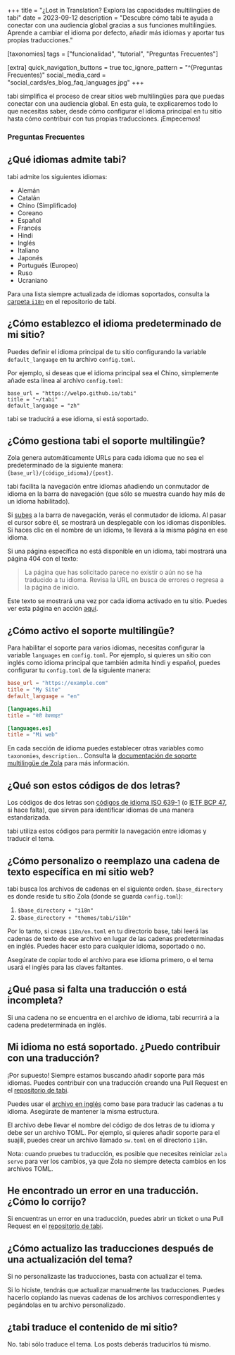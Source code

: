 +++
title = "¿Lost in Translation? Explora las capacidades multilingües de tabi"
date = 2023-09-12
description = "Descubre cómo tabi te ayuda a conectar con una audiencia global gracias a sus funciones multilingües. Aprende a cambiar el idioma por defecto, añadir más idiomas y aportar tus propias traducciones."

[taxonomies]
tags = ["funcionalidad", "tutorial", "Preguntas Frecuentes"]

[extra]
quick_navigation_buttons = true
toc_ignore_pattern = "^(Preguntas Frecuentes)"
social_media_card = "social_cards/es_blog_faq_languages.jpg"
+++

tabi simplifica el proceso de crear sitios web multilingües para que puedas conectar con una audiencia global. En esta guía, te explicaremos todo lo que necesitas saber, desde cómo configurar el idioma principal en tu sitio hasta cómo contribuir con tus propias traducciones. ¡Empecemos!

### Preguntas Frecuentes

<!-- toc -->

## ¿Qué idiomas admite tabi?

tabi admite los siguientes idiomas:

- Alemán
- Catalán
- Chino (Simplificado)
- Coreano
- Español
- Francés
- Hindi
- Inglés
- Italiano
- Japonés
- Portugués (Europeo)
- Ruso
- Ucraniano

Para una lista siempre actualizada de idiomas soportados, consulta la [carpeta `i18n`](https://github.com/welpo/tabi/tree/main/i18n) en el repositorio de tabi.

## ¿Cómo establezco el idioma predeterminado de mi sitio?

Puedes definir el idioma principal de tu sitio configurando la variable `default_language` en tu archivo `config.toml`.

Por ejemplo, si deseas que el idioma principal sea el Chino, simplemente añade esta línea al archivo `config.toml`:

```toml, hl_lines=03
base_url = "https://welpo.github.io/tabi"
title = "~/tabi"
default_language = "zh"
```

tabi se traducirá a ese idioma, si está soportado.

## ¿Cómo gestiona tabi el soporte multilingüe?

Zola genera automáticamente URLs para cada idioma que no sea el predeterminado de la siguiente manera: `{base_url}/{código_idioma}/{post}`.

tabi facilita la navegación entre idiomas añadiendo un conmutador de idioma en la barra de navegación (que sólo se muestra cuando hay más de un idioma habilitado).

Si [subes](#) a la barra de navegación, verás el conmutador de idioma. Al pasar el cursor sobre él, se mostrará un desplegable con los idiomas disponibles. Si haces clic en el nombre de un idioma, te llevará a la misma página en ese idioma.

Si una página específica no está disponible en un idioma, tabi mostrará una página 404 con el texto:

> La página que has solicitado parece no existir o aún no se ha traducido a tu idioma. Revisa la URL en busca de errores o regresa a la página de inicio.

Este texto se mostrará una vez por cada idioma activado en tu sitio. Puedes ver esta página en acción [aquí](https://welpo.github.io/tabi/404.html).

## ¿Cómo activo el soporte multilingüe?

Para habilitar el soporte para varios idiomas, necesitas configurar la variable `languages` en `config.toml`. Por ejemplo, si quieres un sitio con inglés como idioma principal que también admita hindi y español, puedes configurar tu `config.toml` de la siguiente manera:

```toml
base_url = "https://example.com"
title = "My Site"
default_language = "en"

[languages.hi]
title = "मेरी वेबसाइट"

[languages.es]
title = "Mi web"
```

En cada sección de idioma puedes establecer otras variables como `taxonomies`, `description`… Consulta la [documentación de soporte multilingüe de Zola](https://www.getzola.org/documentation/content/multilingual/) para más información.

## ¿Qué son estos códigos de dos letras?

Los códigos de dos letras son [códigos de idioma ISO 639-1](https://localizely.com/iso-639-1-list/) (o [IETF BCP 47](https://es.wikipedia.org/wiki/C%C3%B3digo_de_idioma_IETF), si hace falta), que sirven para identificar idiomas de una manera estandarizada.

tabi utiliza estos códigos para permitir la navegación entre idiomas y traducir el tema.

## ¿Cómo personalizo o reemplazo una cadena de texto específica en mi sitio web?

tabi busca los archivos de cadenas en el siguiente orden. `$base_directory` es donde reside tu sitio Zola (donde se guarda `config.toml`):

1. `$base_directory + "i18n"`
2. `$base_directory + "themes/tabi/i18n"`

Por lo tanto, si creas `i18n/en.toml` en tu directorio base, tabi leerá las cadenas de texto de ese archivo en lugar de las cadenas predeterminadas en inglés. Puedes hacer esto para cualquier idioma, soportado o no.

Asegúrate de copiar todo el archivo para ese idioma primero, o el tema usará el inglés para las claves faltantes.

## ¿Qué pasa si falta una traducción o está incompleta?

Si una cadena no se encuentra en el archivo de idioma, tabi recurrirá a la cadena predeterminada en inglés.

## Mi idioma no está soportado. ¿Puedo contribuir con una traducción?

¡Por supuesto! Siempre estamos buscando añadir soporte para más idiomas. Puedes contribuir con una traducción creando una Pull Request en el [repositorio de tabi](https://github.com/welpo/tabi).

Puedes usar el [archivo en inglés](https://github.com/welpo/tabi/blob/main/i18n/en.toml) como base para traducir las cadenas a tu idioma. Asegúrate de mantener la misma estructura.

El archivo debe llevar el nombre del código de dos letras de tu idioma y debe ser un archivo TOML. Por ejemplo, si quieres añadir soporte para el suajili, puedes crear un archivo llamado `sw.toml` en el directorio `i18n`.

Nota: cuando pruebes tu traducción, es posible que necesites reiniciar `zola serve` para ver los cambios, ya que Zola no siempre detecta cambios en los archivos TOML.

## He encontrado un error en una traducción. ¿Cómo lo corrijo?

Si encuentras un error en una traducción, puedes abrir un ticket o una Pull Request en el [repositorio de tabi](https://github.com/welpo/tabi).

## ¿Cómo actualizo las traducciones después de una actualización del tema?

Si no personalizaste las traducciones, basta con actualizar el tema.

Si lo hiciste, tendrás que actualizar manualmente las traducciones. Puedes hacerlo copiando las nuevas cadenas de los archivos correspondientes y pegándolas en tu archivo personalizado.

## ¿tabi traduce el contenido de mi sitio?

No. tabi sólo traduce el tema. Los posts deberás traducirlos tú mismo.
